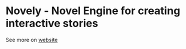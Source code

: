 # Novely - Novel Engine for creating interactive stories

See more on [website](https://novely.pages.dev)

